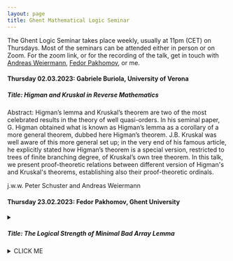 ```yaml
---
layout: page
title: Ghent Mathematical Logic Seminar
---
```


The Ghent Logic Seminar takes place weekly, usually at 11pm (CET) on Thursdays. Most of the seminars can be attended either in person or on Zoom. For the zoom link, or for the recording of the talk, get in touch with [Andreas Weiermann](http://cage.ugent.be/~weierman/), [Fedor Pakhomov](https://research.ugent.be/web/person/fedor-pakhomov-0/en), or me.

#### Thursday 02.03.2023: Gabriele Buriola, University of Verona

##### Title: Higman and Kruskal in Reverse Mathematics

Abstract: Higman’s lemma and Kruskal’s theorem are two of the most celebrated results in the theory of well quasi-orders. In his seminal paper, G. Higman obtained what is known as Higman’s lemma as a corollary of a more general theorem, dubbed here Higman’s theorem.
J.B. Kruskal was well aware of this more general set up; in the very end of his famous article, he explicitly stated how Higman’s theorem is a special version, restricted to trees of finite branching degree, of Kruskal’s own tree theorem.
In this talk, we present proof-theoretic relations between different version of Higman's and Kruskal's theorems, establishing also their proof-theoretic ordinals.

j.w.w. Peter Schuster and Andreas Weiermann


#### Thursday 23.02.2023: Fedor Pakhomov, Ghent University

<details><summary><h5> Title: The Logical Strength of Minimal Bad Array Lemma</h5></summary>
 <p>
   
Abstract: The notion of better quasi order, due to Nash-Williams, has led to a rich body of results, which includes Laver’s famous proof of Fraïssé’s conjecture. A central tool is the minimal bad array principle. In the present paper, we show that this principle is exceptionally strong from the viewpoint of reverse mathematics, a framework from mathematical logic. Specifically, it is equivalent to Π¹₂-comprehension over the base theory ATR₀.

Joint work with Anton Freund and Giovanni Soldá

</p>
</details>
   
<details><summary>CLICK ME</summary>
<p>

#### yes, even hidden code blocks!

```python
print("hello world!")
```

</p>
</details>
